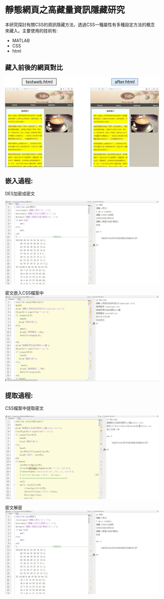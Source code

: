 # 靜態網頁之高藏量資訊隱藏研究
本研究探討有關CSS的資訊隱藏方法，透過CSS一種屬性有多種設定方法的概念來藏入。主要使用的技術有:
* MATLAB
* CSS
* html
## 藏入前後的網頁對比
<img src="https://github.com/irene0516/Data_hiding_Web/blob/main/img_folder/result.jpg" width = "600" alt="result" align=center />

## 嵌入過程:
DES加密成密文

<img src="https://github.com/irene0516/Data_hiding_Web/blob/main/img_folder/encrypt.jpg" width = "600" alt="encrypt" align=center />
<br><br>
密文嵌入CSS檔案中

<img src="https://github.com/irene0516/Data_hiding_Web/blob/main/img_folder/embbeding.jpg" width = "600" alt="embbeding" align=center />

## 提取過程:
CSS檔案中提取密文

<img src="https://github.com/irene0516/Data_hiding_Web/blob/main/img_folder/extract.jpg" width = "600" alt="extract" align=center />
<br><br>
密文解密

<img src="https://github.com/irene0516/Data_hiding_Web/blob/main/img_folder/encrypt.jpg" width = "600" alt="encrypt" align=center />
